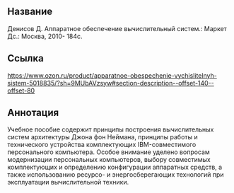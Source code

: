 ## Название

Денисов Д. Аппаратное обеспечение вычислительный систем.: Маркет Дс.: Москва, 2010- 184с.

## Ссылка
https://www.ozon.ru/product/apparatnoe-obespechenie-vychislitelnyh-sistem-5018835/?sh=9MUbAVzsyw#section-description--offset-140--offset-80

## Аннотация
Учебное пособие содержит принципы построения вычислительных систем архитектуры Джона фон Неймана, принципы работы и технического устройства комплектующих IBM-совместимого персонального компьютера. Особое внимание уделено вопросам модернизации персональных компьютеров, выбору совместимых комплектующих и определению конфигурации аппаратных средств, а также использованию ресурсо- и энергосберегающих технологий при эксплуатации вычислительной техники. 
